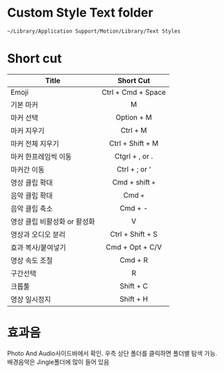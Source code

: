 # Custom Style Text folder
```
~/Library/Application Support/Motion/Library/Text Styles
```

# Short cut
| Title | Short Cut |
| ------------- |:-------------:|
| Emoji | Ctrl + Cmd + Space |
| 기본 마커 | M |
| 마커 선택 | Option + M |
| 마커 지우기 | Ctrl + M |
| 마커 전체 지우기 | Ctrl + Shift + M |
| 마커 한프레임씩 이동 | Ctgrl + , or . |
| 마커간 이동 | Ctrl + ; or ‘|
| 영상 클립 확대 | Cmd + shift `+` |
| 음악 클립 확대 | Cmd `+` |
| 음악 클립 축소 | Cmd + - |
| 영상 클립 비활성화 or 활성화 | V |
| 영상과 오디오 분리 | Ctrl + Shift + S |
| 효과 복사/붙여넣기 | Cmd + Opt + C/V |
| 영상 속도 조절 | Cmd + R |
| 구간선택 | R |
| 크롭툴 | Shift + C |
| 영상 일시정지 | Shift + H |

# 효과음
Photo And Audio사이드바에서 확인. 우측 상단 폴더를 클릭하면 폴더별 탐색 가능.  
배경음악은 Jingle폴더에 많이 들어 있음